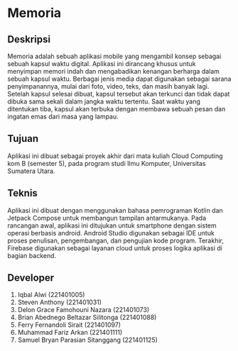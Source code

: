 # Memoria

## Deskripsi
Memoria adalah sebuah aplikasi mobile yang mengambil konsep sebagai sebuah kapsul waktu digital. Aplikasi ini dirancang khusus untuk menyimpan memori indah dan mengabadikan kenangan berharga dalam sebuah kapsul waktu. Berbagai jenis media dapat digunakan sebagai sarana penyimpanannya, mulai dari foto, video, teks, dan masih banyak lagi. Setelah kapsul selesai dibuat, kapsul tersebut akan terkunci dan tidak dapat dibuka sama sekali dalam jangka waktu tertentu. Saat waktu yang ditentukan tiba, kapsul akan terbuka dengan membawa sebuah pesan dan ingatan emas dari masa yang lampau. 

## Tujuan
Aplikasi ini dibuat sebagai proyek akhir dari mata kuliah Cloud Computing kom B (semester 5), pada program studi Ilmu Komputer, Universitas Sumatera Utara.

## Teknis
Aplikasi ini dibuat dengan menggunakan bahasa pemrograman Kotlin dan Jetpack Compose untuk membangun tampilan antarmukanya. Pada rancangan awal, aplikasi ini ditujukan untuk smartphone dengan sistem operasi berbasis android. Android Studio digunakan sebagai IDE untuk proses penulisan, pengembangan, dan pengujian kode program. Terakhir, Firebase digunakan sebagai layanan cloud untuk proses logika aplikasi di bagian backend.

## Developer
1. Iqbal Alwi (221401005)
2. Steven Anthony (221401031)
4. Delon Grace Famohouni Nazara (221401073)
5. Brian Abednego Beltazar Silitonga (221401088)
6. Ferry Fernandoli Sirait (221401097)
7. Muhammad Fariz Arkan (221401111)
8. Samuel Bryan Parasian Sitanggang (221401125)
